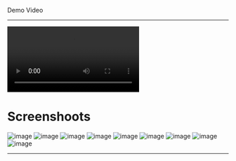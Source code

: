 Demo Video

---

<video controls >
  <source src=" /showcase/0.mp4" type="video/mp4" />
  Your browser does not support the video tag.
</video>

# Screenshoots

![image](/showcase/img-1.png)
![image](/showcase/img-3.png)
![image](/showcase/img-2.png)
![image](/showcase/img-4.png)
![image](/showcase/img-5.png)
![image](/showcase/img-6.png)
![image](/showcase/img-7.webp)
![image](/showcase/img-8.png)
![image](/showcase/img-9.png)

---
